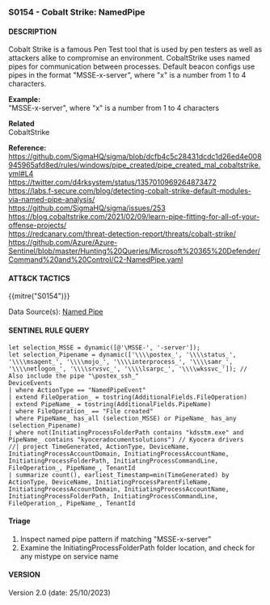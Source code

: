 ###  S0154 - Cobalt Strike: NamedPipe

####  DESCRIPTION  
Cobalt Strike is a famous Pen Test tool that is used by pen testers as well as attackers alike to compromise an environment. 
CobaltStrike uses named pipes for communication between processes. Default beacon configs use pipes in the format "MSSE-x-server", where "x" is a number from 1 to 4 characters. 
  
**Example:**  
"MSSE-x-server", where "x" is a number from 1 to 4 characters  

**Related**  
CobaltStrike

**Reference:**  
https://github.com/SigmaHQ/sigma/blob/dcfb4c5c28431dcdc1d26ed4e008945965afd8ed/rules/windows/pipe_created/pipe_created_mal_cobaltstrike.yml#L4  
https://twitter.com/d4rksystem/status/1357010969264873472  
https://labs.f-secure.com/blog/detecting-cobalt-strike-default-modules-via-named-pipe-analysis/  
https://github.com/SigmaHQ/sigma/issues/253  
https://blog.cobaltstrike.com/2021/02/09/learn-pipe-fitting-for-all-of-your-offense-projects/  
https://redcanary.com/threat-detection-report/threats/cobalt-strike/  
https://github.com/Azure/Azure-Sentinel/blob/master/Hunting%20Queries/Microsoft%20365%20Defender/Command%20and%20Control/C2-NamedPipe.yaml

####  ATT&CK TACTICS<br>
{{mitre("S0154")}}

Data Source(s): [Named Pipe](https://attack.mitre.org/datasources/DS0023)  

#### SENTINEL RULE QUERY<br>

~~~
let selection_MSSE = dynamic([@'\MSSE-', '-server']);
let selection_Pipename = dynamic(['\\\\postex_', '\\\\status_', '\\\\msagent_', '\\\\mojo_', '\\\\interprocess_', '\\\\samr_', '\\\\netlogon_', '\\\\srvsvc_', '\\\\lsarpc_', '\\\\wkssvc_']); // Also include the pipe "\postex_ssh_"
DeviceEvents
| where ActionType == "NamedPipeEvent"
| extend FileOperation_ = tostring(AdditionalFields.FileOperation)
| extend PipeName_ = tostring(AdditionalFields.PipeName)
| where FileOperation_ == "File created"
| where PipeName_ has_all (selection_MSSE) or PipeName_ has_any (selection_Pipename)
| where not(InitiatingProcessFolderPath contains "kdsstm.exe" and PipeName_ contains "kyoceradocumentsolutions") // Kyocera drivers
//| project TimeGenerated, ActionType, DeviceName, InitiatingProcessAccountDomain, InitiatingProcessAccountName, InitiatingProcessFolderPath, InitiatingProcessCommandLine, FileOperation_, PipeName_, TenantId
| summarize count(), earliest_Timestamp=min(TimeGenerated) by ActionType, DeviceName, InitiatingProcessParentFileName, InitiatingProcessAccountDomain, InitiatingProcessAccountName, InitiatingProcessFolderPath, InitiatingProcessCommandLine, FileOperation_, PipeName_, TenantId
~~~

#### Triage

1. Inspect named pipe pattern if matching "MSSE-x-server"
2. Examine the InitiatingProcessFolderPath folder location, and check for any mistype on service name  



#### VERSION
Version 2.0 (date: 25/10/2023)

